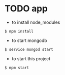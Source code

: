 # TODO app

* to install node_modules
```shell
$ npm install
```

* to start mongodb
```shell
$ service mongod start
```

* to start this project
```properties
$ npm start
```
